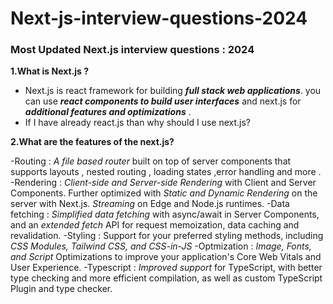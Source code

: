 # Next-js-interview-questions-2024

### Most Updated Next.js interview questions : 2024

**1.What is Next.js ?**

- Next.js is react framework for building **_full stack web applications_**. you can use **_react components to build user interfaces_** and next.js for **_additional features and optimizations_** .
- If I have already react.js than why should I use next.js?

**2.What are the features of the next.js?**

-Routing : _A file based router_ built on top of server components that supports layouts , nested routing , loading states ,error handling and more .
-Rendering : _Client-side and Server-side Rendering_ with Client and Server Components. Further optimized with _Static and Dynamic Rendering_ on the server with Next.js. _Streaming_ on Edge and Node.js runtimes.
-Data fetching : _Simplified data fetching_ with async/await in Server Components, and an _extended fetch_ API for request memoization, data caching and revalidation.
-Styling : Support for your preferred styling methods, including _CSS Modules, Tailwind CSS, and CSS-in-JS_
-Optmization : _Image, Fonts, and Script_ Optimizations to improve your application's Core Web Vitals and User Experience.
-Typescript : _Improved support_ for TypeScript, with better type checking and more efficient compilation, as well as custom TypeScript Plugin and type checker.
